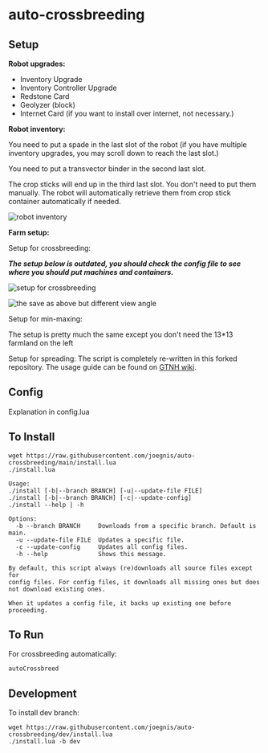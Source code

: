 # auto-crossbreeding

## Setup

**Robot upgrades:**

- Inventory Upgrade
- Inventory Controller Upgrade
- Redstone Card
- Geolyzer (block)
- Internet Card (if you want to install over internet, not necessary.)

**Robot inventory:**

You need to put a spade in the last slot of the robot (if you have multiple inventory upgrades, you may scroll down to reach the last slot.)

You need to put a transvector binder in the second last slot.

The crop sticks will end up in the third last slot. You don't need to put them manually. The robot will automatically retrieve them from crop stick container automatically if needed.

![robot inventory](readme_images/robot-inventory.png)

**Farm setup:**

Setup for crossbreeding:

**_The setup below is outdated, you should check the config file to see where you should put machines and containers._**

![setup for crossbreeding](readme_images/farm-birdview.png)

![the save as above but different view angle](readme_images/farm-normal-view.png)

Setup for min-maxing:

The setup is pretty much the same except you don't need the 13\*13 farmland on the left

Setup for spreading:
The script is completely re-written in this forked repository.
The usage guide can be found on [GTNH wiki](https://gtnh.miraheze.org/wiki/Open_Computers_Crop_Breeding).

## Config

Explanation in config.lua

## To Install

    wget https://raw.githubusercontent.com/joegnis/auto-crossbreeding/main/install.lua
    ./install.lua

```
Usage:
./install [-b|--branch BRANCH] [-u|--update-file FILE]
./install [-b|--branch BRANCH] [-c|--update-config]
./install --help | -h

Options:
  -b --branch BRANCH     Downloads from a specific branch. Default is main.
  -u --update-file FILE  Updates a specific file.
  -c --update-config     Updates all config files.
  -h --help              Shows this message.

By default, this script always (re)downloads all source files except for
config files. For config files, it downloads all missing ones but does
not download existing ones.

When it updates a config file, it backs up existing one before proceeding.
```

## To Run

For crossbreeding automatically:

    autoCrossbreed

## Development

To install dev branch:

    wget https://raw.githubusercontent.com/joegnis/auto-crossbreeding/dev/install.lua
    ./install.lua -b dev
